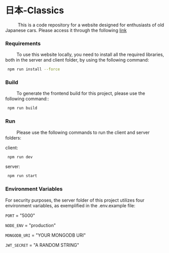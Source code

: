 
# 日本-Classics

&nbsp;&nbsp;&nbsp;&nbsp;&nbsp;&nbsp;&nbsp;&nbsp;&nbsp;
This is a code repository for a website designed for enthusiasts of old Japanese cars. Please access it through the following [link](https://papas-pizza.vercel.app/)

<h3>Requirements</h3>
<p>&nbsp;&nbsp;&nbsp;&nbsp;&nbsp;&nbsp;&nbsp;&nbsp;&nbsp;To use this website locally, you need to install all the required libraries, both in the server and client folder, by using the following command:</p> 

```bash
 npm run install --force
```

<h3>Build</h3>
<p>&nbsp;&nbsp;&nbsp;&nbsp;&nbsp;&nbsp;&nbsp;&nbsp;&nbsp;To generate the frontend build for this project, please use the following command::</p> 

```bash
 npm run build
```

<h3>Run</h3>
<p>&nbsp;&nbsp;&nbsp;&nbsp;&nbsp;&nbsp;&nbsp;&nbsp;&nbsp;Please use the following commands to run the client and server folders:</p> 

client:
```bash
 npm run dev
```

server:
```bash
 npm run start
```

<h3>Environment Variables</h3>

For security purposes, the server folder of this project utilizes four environment variables, as exemplified in the .env.example file:

`PORT` = "5000"

`NODE_ENV` = "production"

`MONGODB_URI` = "YOUR MONGODB URI"

`JWT_SECRET` = "A RANDOM STRING"
